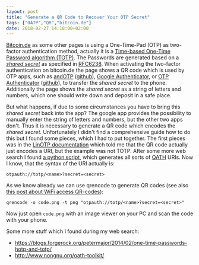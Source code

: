 ```yaml
---
layout: post
title: "Generate a QR Code to Recover Your OTP Secret"
tags: ["OATP","QR","bitcoin.de"]
date: 2018-02-27 14:18:00+02:00
---
```


[Bitcoin.de](https://www.bitcoin.de/de/r/puvb6r) as some other pages is using a One-Time-Pad (OTP) as two-factor authentication method, actually it is a [Time-based One-Time Password algorithm (TOTP)](https://en.wikipedia.org/wiki/Time-based_One-time_Password_Algorithm).
The Passwords are generated based on a [*shared secret*](https://en.wikipedia.org/wiki/Shared_secret) as specified in [RFC6238](https://tools.ietf.org/html/rfc6238).
When activating the two-factor authentication on bitcoin.de the page shows a QR code which is used by OTP apps, such as [andOTP](https://f-droid.org/packages/org.shadowice.flocke.andotp/) ([github](https://github.com/andOTP/andOTP/)), [Google Authenticator](https://de.wikipedia.org/wiki/Google_Authenticator), or [OTP Authenticator](https://f-droid.org/packages/net.bierbaumer.otp_authenticator/) ([github](https://github.com/0xbb/otp-authenticator)), to transfer the *shared secret* to the phone. Additionally the page shows the *shared secret* as a string of letters and numbers, which one should write down and deposit in a safe place.

But what happens, if due to some circumstances you have to bring this *shared secret* back into the app?<!--more-->
The google app provides the possibility to manually enter the string of letters and numbers, but the other two apps don't.
Thus it is necessary to generate a QR code which encodes the *shared secret*.
Unfortunately I didn't find a comprehensive guide how to do this but I found some pieces, which I had to put together.
The first pieces was in the [LinOTP documentation](https://www.linotp.org/doc/latest/part-management/managingtokens/enroll.html#enroll-hotp-totp-and-ocra-tokens) which told me that the QR code actually just encodes a URI, but the example was not TOTP.
After some more web search I found [a python script](https://gist.github.com/habnabit/e3f0691a932a70b8646f1e5f724490c7), which generates all sorts of [OATH](https://gist.github.com/habnabit/e3f0691a932a70b8646f1e5f724490c7) URIs.
Now I know, that the syntax of the URI actually is:

    otpauth://totp/<name>?secret=<secret>

As we know already we can use qrencode to generate QR codes (see also [this post about WiFi access QR-codes](https://fordodone.com/2014/01/06/create-qr-code-for-automatic-wifi-access-using-qrencode/)):

    qrencode -o code.png -t png "otpauth://totp/<name>?secret=<secret>"

Now just open `code.png` with an image viewer on your PC and scan the code with your phone.

Some more stuff which I found during my web search:
- https://blogs.forgerock.org/petermajor/2014/02/one-time-passwords-hotp-and-totp/
- http://www.nongnu.org/oath-toolkit/
